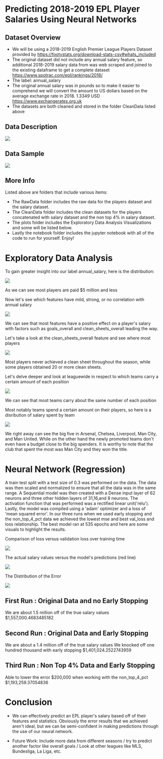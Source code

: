 # Predicting 2018-2019 EPL Player Salaries Using Neural Networks

## Dataset Overview
* We will be using a 2018-2019 English Premier League Players Dataset provided by https://footystats.org/download-stats-csv#whats_included
* The original dataset did not include any annual salary feature, so additional 2018-2019 salary data from was web scraped and joined to the existing dataframe to get a complete dataset https://www.spotrac.com/epl/rankings/2018/
* The label: annual_salary
* The original annual salary was in pounds so to make it easier to comprehend we will convert the amount to US dollars based on the average exchange rate in 2018. 1.3349 USD https://www.exchangerates.org.uk
* The datasets are both cleaned and stored in the folder CleanData listed above 

## Data Description
![](images/Data_Overview.png)

## Data Sample
![](images/dataframe_head.png)

## More Info
Listed above are folders that include various items: 
* The RawData folder includes the raw data for the players dataset and the salary dataset. 
* The CleanData folder includes the clean datasets for the players concatenated with salary dataset and the non top 4% in salary dataset. 
* The plots folder includes the Exploratory Data Analysis Visualizations and some will be listed below. 
* Lastly the notebook folder includes the jupyter notebook with all of the code to run for yourself. Enjoy!

# Exploratory Data Analysis

To gain greater insight into our label annual_salary, here is the distribution: 

![](plots/annual_salary_dist.png)

As we can see most players are paid $5 million and less




Now let's see which features have mild, strong, or no correlation with annual salary

![](plots/correlation_heatmap.png)

We can see that most features have a positive effect on a player's salary with factors such as goals_overall and clean_sheets_overall leading the way.




Let's take a look at the clean_sheets_overall feature and see where most players

![](plots/clean_sheets_count.png)

Most players never achieved a clean sheet throughout the season, while some players obtained 20 or more clean sheets.




Let's delve deeper and look at leaguewide in respect to which teams carry a certain amount of each position

![](plots/position_team_distribution.png)

We can see that most teams carry about the same number of each position




Most notably teams spend a certain amount on their players, so here is a disribution of salary spent by team

![](plots/salary_spent_team.png)

We right away can see the big five in Arsenal, Chelsea, Liverpool, Man City, and Man United. While on the other hand the newly promoted teams don't even have a budget close to the big spenders. It is worthy to note that the club that spent the most was Man City and they won the title. 




# Neural Network (Regression)

A train test split with a test size of 0.3 was performed on the data. The data was then scaled and normalized to ensure that all the data was in the same range. A Sequential model was then created with a Dense input layer of 62 neurons and three other hidden layers of 31,16,and 8 neurons. The activation function that was performed was a rectified linear unit('relu'). Lastly, the model was compiled using a 'adam' optimizer and a loss of 'mean squared error'. In our three runs when we used early stopping and the non_top_4_pct data we achieved the lowest mse and best val_loss and loss relationship. The best model ran at 535 epochs and here are some visuals to highlight the results.



Comparison of loss versus validation loss over training time

![](neural_network_plots/loss_val_loss_third.png)





The actual salary values versus the model's predictions (red line)

![](neural_network_plots/actual_predicted_third.png)




The Distribution of the Error

![](neural_network_plots/distplot_error_third.png)



## First Run : Original Data and no Early Stopping
We are about 1.5 million off of the true salary values
$1,557,000.4683485182


## Second Run : Original Data and Early Stopping
We are about a 1.4 million off of the true salary values
We knocked off one hundred thousand with early stopping
$1,401,024.2522743959


## Third Run : Non Top 4% Data and Early Stopping
Able to lower the error $200,000 when working with the non_top_4_pct
$1,193,259.37054836



# Conclusion

* We can effectively predict an EPL player's salary based off of their features and statistics. Obviously the error results that we achieved aren't ideal, but we can be semi-confident in making predictions through the use of our neural network. 

* Future Work: Include more data from different seasons / try to predict another factor like overall goals / Look at other leagues like MLS, Bundesliga, La Liga, etc.

